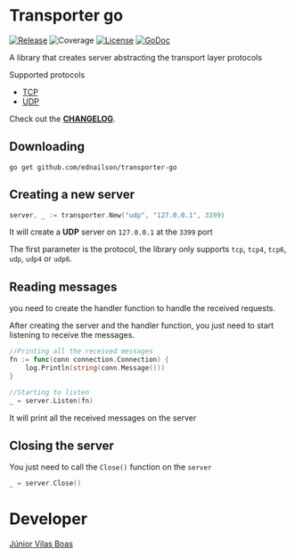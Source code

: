 # Transporter go

[![Release](https://img.shields.io/badge/release-0.1.0-blue)](https://github.com/ednailson/transporter-go/releases)
![Coverage](https://img.shields.io/badge/coverage-100%25-success)
[![License](https://img.shields.io/badge/license-MIT-green)](LICENSE)
[![GoDoc](https://img.shields.io/badge/godoc-reference-9cf)](https://godoc.org/github.com/ednailson/transporter-go)


A library that creates server abstracting the transport layer protocols

Supported protocols

* [TCP](https://en.wikipedia.org/wiki/Transmission_Control_Protocol)
* [UDP](https://en.wikipedia.org/wiki/User_Datagram_Protocol)

Check out the **[CHANGELOG](CHANGELOG.md)**.

## Downloading

    go get github.com/ednailson/transporter-go

## Creating a new server

```go
server, _ := transporter.New("udp", "127.0.0.1", 3399)
```

It will create a **UDP** server on `127.0.0.1` at the `3399` port

The first parameter is the protocol, the library only supports `tcp`, `tcp4`, `tcp6`, `udp`, `udp4` or `udp6`.

## Reading messages

you need to create the handler function to handle the received requests.

After creating the server and the handler function, you just need to start listening to receive the messages.

```go
//Printing all the received messages
fn := func(conn connection.Connection) {
	log.Println(string(conn.Message()))
}

//Starting to listen
_ = server.Listen(fn)
```

It will print all the received messages on the server

## Closing the server

You just need to call the `Close()` function on the `server`

```go
_ = server.Close()
```

# Developer

[Júnior Vilas Boas](http://ednailson.github.io)
